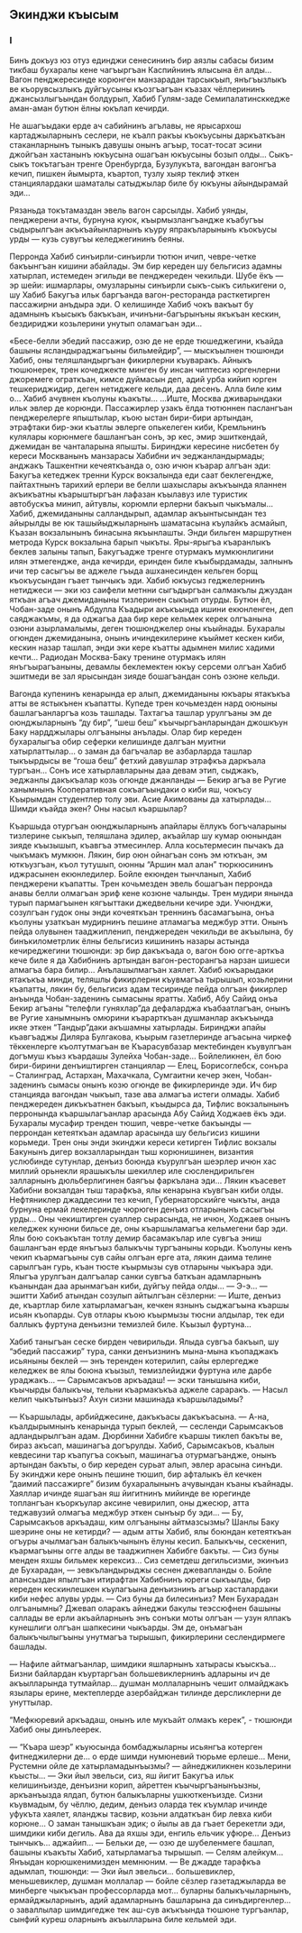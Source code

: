 ## Экинджи къысым

### I

Бинъ докъуз юз отуз единджи сенесининъ бир аязлы сабасы бизим тикбаш бухаралы кене чагъыргъан Каспийнинъ ялысына ёл алды… 
Вагон пенджересинде корюнген манзарадан тарсыкъып, янъгъызлыкъ ве къорувсызлыкъ дуйгъусыны къозгъагъан къазах чёллерининъ джансызлыгъындан болдурып, Хабиб Гулям-заде Семипалатинсккедже аман-аман бутюн ёлны юкълап кечирди.

Не ашагъыдаки ерде ач сабийнинъ агълавы, не ярысархош картаджыларнынъ сеслери, не къалп ракъы къокъусыны даркъаткъан стаканларнынъ тыныкъ давушы онынъ агъыр, тосат-тосат эсини джойгъан хастанынъ юкъусына ошагъан юкъусыны бозып олды...
Сыкъ-сыкъ токътагъан тренге Оренбургда, Бузулукъта, вагондан вагонгъа кечип, пишкен йымырта, къартоп, тузлу хыяр теклиф эткен станциялардаки шаматалы сатыджылар биле бу юкъуны айындырамай эди… 

Рязаньда токътамаздан эвель вагон сарсылды.
Хабиб уянды, пенджерени ачты, бурнуна куюк, къырмызлангъандже къабугъы сыдырылгъан акъкъайынларнынъ къуру япракъларынынъ къокъусы урды — кузь сувугъы келеджегининъ беяны.

Перронда Хабиб синъирли-синъирли тютюн ичип, чевре-четке бакъынгъан кишини абайлады.
Эм бир кереден шу бельгисиз адамны хатырлап, истемеден эгильди ве пенджереден чекильди.
Шубе ёкъ — эр шейи: ишмарлары, омузларыны синъирли сыкъ-сыкъ силькигени о, шу Хабиб Бакугъа ильк баргъанда вагон-ресторанда расткетирген пассажирни анъдыра эди.
О келишинде Хабиб чокъ вакъыт бу адамнынъ къысыкъ бакъкъан, ичинъни-багърынъны якъкъан кескин, бездириджи козьлерини унутып оламагъан эди…

«Бесе-белли эбедий пассажир, озю де не ерде тюшеджегини, къайда башыны ясландыраджагъыны бильмейдир”, — мыскъылнен тюшюнди Хабиб, оны теляшландыргъан фикирлерни къуваракъ.
Айныкъ тюшюнерек, трен кочеджекте минген бу инсан чиптесиз юргенлерни джоремеге ограткъан, кимсе дуймасын деп, адий урба кийип юрген тешкериджидир, деген нетиджеге кельди, даа десенъ.
Алла биле ким о…
Хабиб ачувнен къолуны къакъты…
...Иште, Москва дживарындаки ильк эвлер де корюнди.
Пассажирлер узакъ ёлда тютюннен паслангъан пенджерелерге япыштылар, къою ыстан бири-бири артындан, этрафтаки бир-эки къатлы эвлерге опькелеген киби, Кремльнинъ кулялары корюнмеге башлангъан сонъ, эр кес, эмир эшиткендай, джемидан ве чанталарына япышты.
Биринджи кересине нисбетен бу кереси Москванынъ манзарасы Хабибни ич эеджанландырмады; анджакъ Ташкентни кечеяткъанда о, озю ичюн къарар алгъан эди: Бакугъа кетеджек тренни Курск вокзалында еди саат беклегендже, пайтахтнынъ тарихий ерлери ве белли шахыслары акъкъында яланнен акъикъатны къарыштыргъан лафазан къылавуз иле туристик автобускъа минип, айтувлы, корюмли ерлерни бакъып чыкъмалы…
Хабиб, джемиданыны салландырып, адамлар акъынтысындан тез айырылды ве юк ташыйыджыларнынъ шаматасына къулайкъ асмайып, Къазан вокзалынынъ бинасына якъынлашты.
Энди бильген маршрутнен метрода Курск вокзалына барып чыкъты.
Яры-ярыгъа къаранлыкъ беклев залыны тапып, Бакугъадже тренге отурмакъ мумкюнлигини илян этмегендже, анда кечирди, еринден биле къыбырдамады, залнынъ ичи тер сасыгъы ве аджеле гъыда ашханесинден кельген борщ къокъусындан гъает тынчыкъ эди.
Хабиб юкъусыз геджелернинъ нетиджеси — эки юз саифели метнни сыгъдыргъан салмакълы джуздан яткъан агъач джемиданыны тизлеринен сыкъып отурды.
Бутюн ёл, Чобан-заде онынъ Абдулла Къадыри акъкъында ишини екюнленген, деп саяджакъмы, я да оджагъа даа бир кере кельмек керек олгъанына озюни азырламалымы, деген тюшюнджелер оны къыйнады.
Бухаралы огюнден джемиданына, онынъ ичиндекилерине къыймет кескен киби, кескин назар ташлап, энди эки кере къатты адымнен милис хадими кечти…
Радиодан Москва-Баку тренине отурмакъ илян янъгъырагъаныны, девамлы беклемектен юкъу серсеми олгъан Хабиб эшитмеди ве зал ярысындан зияде бошагъандан сонъ озюне кельди.

Вагонда купенинъ кенарында ер алып, джемиданыны юкъары ятакъкъа атты ве ястыкънен къапатты.
Купеде трен кочьмезден нард оюныны башлагъанларгъа козь ташлады.
Тахтагъа ташлар урулгъаны эм де оюнджыларнынъ “ду бир”, “шеш беш” къычыргъанларындан джошкъун Баку нардджылары олгъаныны анълады.
Олар бир кереден бухаралыгъа обир сеферки келишинде далгъан муитни хатырлаттылар… о заман да багъчалар ве азбарларда ташлар тыкъырдысы ве “гоша беш” фетхий давушлар этрафкъа даркъала тургъан…
Сонъ исе хатырлавларыны даа девам этип, сыджакъ, эеджанлы дакъкъалар козь огюнде джанланды — Бекир агъа ве Ругие ханымнынъ Кооперативная сокъагъындаки о киби яш, чокъсу Къырымдан студентлер толу эви.
Асие Акимованы да хатырлады…
Шимди къайда экен?
Оны насыл къаршылар?

Къаршыда отургъан оюнджыларнынъ апайлары ёллукъ богъчаларыны тизлерине сыкъып, теляшлана эдилер, акъайлар шу кумар оюнындан зияде къызышып, къавгъа этмесинлер.
Алла косьтермесин пычакъ да чыкъмакъ мумкюн.
Лякин, бир оюн ойнагъан сонъ эм юткъан, эм юткъузгъан, къол тутушып, оюнны “Аршин мал алан” тюркюсининъ иджрасынен екюнледилер.
Бойле екюнден тынчланып, Хабиб пенджерени къапатты.
Трен кочьмезден эвель бошагъан перронда анавы белли олмагъан эриф кене козюне чалынды.
Трен мудири янында турып пармагъынен кягъыттаки джедвельни кечире эди.
Учюнджи, созулгъан гудок оны энди кочеяткъан треннинъ басамагъына, онъа къолуны узаткъан мудирнинъ пешине атламагъа меджбур этти.
Онынъ пейда олувынен тааджипленип, пенджереден чекильди ве акъылына, бу бинъкилометрлик ёлны бельгисиз кишининъ назары астында кечиреджегини тюшюнди: эр бир дакъкъада о, вагон бою огге-арткъа кече биле я да Хабибнинъ артындан вагон-ресторангъа нарзан шишеси алмагъа бара билир…
Анълашылмагъан хаялет.
Хабиб юкъарыдаки ятакъкъа минди, теляшлы фикирлерни къувмагъа тырышып, козьлерини къапатты, лякин бу, бельгисиз адам тесиринде пейда олгъан фикирлер анъында Чобан-заденинъ сымасыны яратты.
Хабиб, Абу Сайид онъа Бекир агъаны “телефли гуняхлар”да дефаларджа къабаатлагъан, онынъ ве Ругие ханымнынъ омюрини къарарткъан душманлар акъкъында икяе эткен “Тандыр”даки акъшамны хатырлады.
Биринджи апайы къавгъаджы Диляра Булгакова, къырым газетлеринде агъасына чиркеф тёккенлерге къолтутмагъан ве Къарасувбазар мектебинден къувулгъан догъмуш къыз къардашы Зулейха Чобан-заде...
Бойлеликнен, ёл бою бири-бирини денъиштирген станциялар — Елец, Борисоглебск, сонъра – Сталинград, Астархан, Махачкала, Сумгаитни кечер экен, Чобан-заденинъ сымасы онынъ козю огюнде ве фикирлеринде эди.
Ич бир станцияда вагондан чыкъып, тазе ава алмагъа истеги олмады.
Хабиб пенджереден дикъкъатнен бакъып, къыдырса да, Тифлис вокзалынынъ перронында къаршылагъанлар арасында Абу Сайид Ходжаев ёкъ эди.
Бухаралы мусафир тренден тюшип, чевре-четке бакъынды — перрондан кетеяткъан адамлар арасында шу бельгисиз кишини корьмеди.
Трен оны энди экинджи кереси кетирген Тифлис вокзалы Бакунынъ дигер вокзалларындан тыш корюнишинен, византия услюбинде сутунлар, денъиз боюнда къурулгъан шеэрлер ичюн хас миллий орьнекли ярашыкълы шекиллер иле сюслендирильген залларнынъ дюльберлигинен баягъы фаркълана эди…
Лякин къасевет Хабибни вокзалдан тыш тарафкъа, ялы кенарына къувгъан киби олды.
Нефтяниклер джаддесини тез кечип, Губернаторскийге чыкъты, анда бурнуна ермай лекелеринде чюрюген денъиз отларынынъ сасыгъы урды…
Оны чекиштирген суаллер сырасында, не ичюн, Ходжаев онынъ келеджек кунюни бильсе де, оны къаршыламагъа кельмегени бар эди.
Ялы бою сокъакътан тотлу демир басамакълар иле сувгъа эниш башлангъан ерде янъгъыз балыкъчы тургъаныны корьди.
Къолуны кенъ чекип къармагъыны сув сайы олгъан ерге ата, лякин даима телине сарылгъан гурь, къан тюсте къырмызы сув отларыны чыкъара эди.
Ялыгъа урулгъан далгъалар санки сувгъа баткъан адамларнынъ къанындан даа арынмагъан киби, дуйгъу пейда олды... 
— Э-э… — эшитти Хабиб атындан созулып айтылгъан сёзлерни: — Иште, денъиз де, къартлар биле хатырламагъан, кечкен язнынъ сыджагъына къаршы исьян къопарды.
Сув отлары къою къырмызы тюсни алдылар, тек еди баллыкъ фуртуна денъизни темизлей биле.
Къызыл фуртуна…

Хабиб таныгъан сеске бирден чевирильди.
Ялыда сувгъа бакъып, шу “эбедий пассажир” тура, санки денъизнинъ мына-мына къопаджакъ исьяныны беклей — энъ теренден котерилип, сайы ерлергедже келеджек ве ялы боюна къызыл, темизлейиджи фуртуна иле дарбе ураджакъ…
— Сарымсакъов аркъадаш! — эски танышына киби, къычырды балыкъчы, тельни къармакъкъа аджеле сараракъ. — Насыл келип чыкътынъыз?
Ахун сизни машинада къаршыладымы?

— Къаршылады, арбийджесине, дакъкъасы дакъкъасына. — А-на, къалдырымнынъ кенарында турып беклей, — сесленди Сарымсакъов адландырылгъан адам.
Дюрбинни Хабибге къаршы тиклеп бакъты ве, бираз акъсап, машинагъа догърулды.
Хабиб, Сарымсакъов, къалын кевдесини тар къапугъа сокъып, машинагъа отурмагъандже, онынъ артындан бакъты, о бир кереден сурьат алып, эвлер арасына синъди.
Бу экинджи кере онынъ пешине тюшип, бир афталыкъ ёл кечкен “даимий пассажирге” бизим бухаралынынъ ачувындан къаны къайнады.
Хаяллар ичинде яшагъан яш йигитнинъ мийинде ве юрегинде топлангъан къоркъулар аксине чевирилип, оны джесюр, атта теджавузий олмагъа меджбур эткен сынъыр бу эди…
— Бу, Сарымсакъов аркъадаш, ким олгъаныны айтмазсызмы?
Шанлы Баку шеэрине оны не кетирди? — адым атты Хабиб, ялы боюндан кетеяткъан огъуры ачылмагъан балыкъчынынъ ёлуны кесип.
Балыкъчы, сескенип, къармагъыны огге алды ве тааджипнен Хабибге бакъты.
— Сиз буны менден яхшы бильмек керексиз…
Сиз семетдеш дегильсизми, экинъиз де Бухарадан, — зевкъландырыджы сеснен джевапланды о. 
Бойле апансыздан япылгъан итирафтан Хабибнинъ юреги сыкъылды, бир кереден кескинлешкен къулагъына денъизнинъ агъыр хасталардаки киби нефес алувы урды.
— Сиз буны да билесинъиз?
Мен Бухарадан олгъанымны?
Джевап оларакъ айнеджи бакулы теэссюфнен башыны саллады ве ерли акъайларнынъ энъ сонъки моты олгъан — узун ялпакъ кунешлиги олгъан шапкесини чыкъарды. 
Эм де, онъмагъан балыкъчылыгъыны унутмагъа тырышып, фикирлерини сеслендирмеге башлады.

— Нафиле айтмагъанлар, шимдики яшларнынъ хатырасы къыскъа…
Бизни байлардан къуртаргъан большевиклернинъ адларыны ич де акъылларында тутмайлар… душман моллаларнынъ чешит олмайджакъ язылары ерине, мектеплерде азербайджан тилинде дерсликлерни де унуттылар.

“Мефкюревий аркъадаш, онынъ иле мукъайт олмакъ керек”, - тюшюнди Хабиб оны динълеерек.

— “Къара шеэр” къуюсында бомбаджыларны исьянгъа котерген фитнеджилерни де… о ерде шимди нумюневий тюрьме ерлеше…
Мени, Рустемни ойле де хатырламадынъызмы? — айнеджиликнен козьлерини къысты… — Эки йыл эвельси, сиз, яш йигит Бакугъа ильк келишинъизде, денъизни корип, айреттен къычыргъанынъызны, аркъанъызда ялдап, бутюн балыкъларны ушкюткенъизде.
Сизни къувмадым, бу чёллю, дедим, денъиз оларда тек къумлар ичинде уфукъта хаялет, яланджы тасвир, козьни алдаткъан бир левха киби корюне…
О заман танышкъан эдик; о йылы ав да гъает берекетли эди, шимдики киби дегиль.
Ава да яхшы эди, енгиль ельчик уфюре...
Денъиз тынчыкъ… аджайип…
— Бельки де, — озю де шубеленмеге башлап, башыны къакъты Хабиб, хатырламагъа тырышып. — Селям алейкум…
Янъыдан корюшкенимизден мемнюним. — Ве джадде тарафкъа адымлап, тюшюнди: — Эки йыл эвельси… большевиклер, меньшевиклер, душман моллалар — бойле сёзлер газетаджыларда ве минберге чыкъкъан профессорларда мот… буларны балыкъчыларнынъ, ермайджыларнынъ, адий адамларнынъ башларына да синъдиргенлер… о заваллылар шимдигедже тек аш-сув акъкъында тюшюне тургъанлар, сынфий куреш оларнынъ акъылларына биле кельмей эди.
